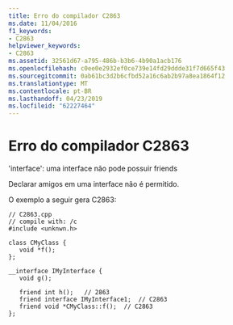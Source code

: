 ```yaml
---
title: Erro do compilador C2863
ms.date: 11/04/2016
f1_keywords:
- C2863
helpviewer_keywords:
- C2863
ms.assetid: 32561d67-a795-486b-b3b6-4b90a1acb176
ms.openlocfilehash: c0ee0e2932ef0ce739e14fd29ddde31f7d665f43
ms.sourcegitcommit: 0ab61bc3d2b6cfbd52a16c6ab2b97a8ea1864f12
ms.translationtype: MT
ms.contentlocale: pt-BR
ms.lasthandoff: 04/23/2019
ms.locfileid: "62227464"
---
```

# <a name="compiler-error-c2863"></a>Erro do compilador C2863

'interface': uma interface não pode possuir friends

Declarar amigos em uma interface não é permitido.

O exemplo a seguir gera C2863:

```
// C2863.cpp
// compile with: /c
#include <unknwn.h>

class CMyClass {
   void *f();
};

__interface IMyInterface {
   void g();

   friend int h();   // 2863
   friend interface IMyInterface1;  // C2863
   friend void *CMyClass::f();  // C2863
};
```